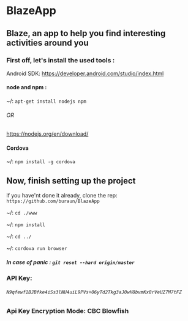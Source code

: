 # BlazeApp


## Blaze, an app to help you find interesting activities around you

### First off, let's install the used tools :

Android SDK: https://developer.android.com/studio/index.html

#### node and npm : 

~/: `apt-get install nodejs npm`

###### OR

https://nodejs.org/en/download/

#### Cordova

~/: `npm install -g cordova`

## Now, finish setting up the project

if you have'nt done it already, clone the rep: `https://github.com/buraun/BlazeApp`

~/: `cd ./www`

~/: `npm install`

~/: `cd ../`

~/: `cordova run browser`

##### In case of panic : `git reset --hard origin/master`

### API Key:

###### `N9qfewf1BJBfke4iSs3lNU4uiL9PVs+06yTd2Tkg3aJ0wH8bvmKx8rVeUZ7M7tFZ`

### Api Key Encryption Mode: CBC Blowfish
